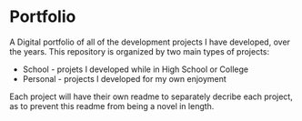 # Portfolio
A Digital portfolio of all of the development projects I have developed, over the years.
This repository is organized by two main types of projects:
 - School - projets I developed while in High School or College
 - Personal - projects I developed for my own enjoyment

Each project will have their own readme to separately decribe each project, as to prevent this readme from being a novel in length.
